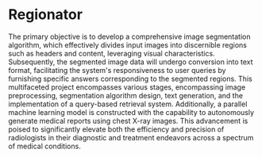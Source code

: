 # Regionator

The primary objective is to develop a comprehensive image segmentation algorithm, which effectively divides input images into discernible regions such as headers and content, leveraging visual characteristics. Subsequently, the segmented image data will undergo conversion into text format, facilitating the system's responsiveness to user queries by furnishing specific answers corresponding to the segmented regions. This multifaceted project encompasses various stages, encompassing image preprocessing, segmentation algorithm design, text generation, and the implementation of a query-based retrieval system.
Additionally, a parallel machine learning model is constructed with the capability to autonomously generate medical reports using chest X-ray images. This advancement is poised to significantly elevate both the efficiency and precision of radiologists in their diagnostic and treatment endeavors across a spectrum of medical conditions.
 
